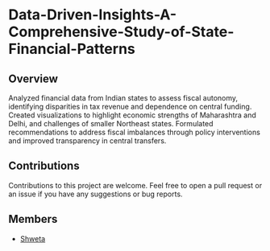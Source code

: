 # Data-Driven-Insights-A-Comprehensive-Study-of-State-Financial-Patterns

## Overview
Analyzed financial data from Indian states to assess fiscal autonomy, identifying disparities in tax revenue and
dependence on central funding. Created visualizations to highlight economic strengths of Maharashtra and Delhi, and challenges of smaller Northeast
states. Formulated recommendations to address fiscal imbalances through policy interventions and improved transparency in
central transfers.

## Contributions
Contributions to this project are welcome. Feel free to open a pull request or an issue if you have any suggestions or bug reports.

## Members 
- [Shweta](https://github.com/me-shweta)





